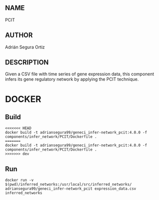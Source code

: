 ## NAME

PCIT

## AUTHOR

Adrián Segura Ortiz

## DESCRIPTION

Given a CSV file with time series of gene expression data, this component infers its gene regulatory network by applying the PCIT technique.

# DOCKER

## Build

```
<<<<<<< HEAD
docker build -t adriansegura99/geneci_infer-network_pcit:4.0.0 -f components/infer_network/PCIT/Dockerfile .
=======
docker build -t adriansegura99/geneci_infer-network_pcit:4.0.0 -f components/infer_network/PCIT/Dockerfile .
>>>>>>> dev
```

## Run

```
docker run -v $(pwd)/inferred_networks:/usr/local/src/inferred_networks/ adriansegura99/geneci_infer-network_pcit expression_data.csv inferred_networks
```
